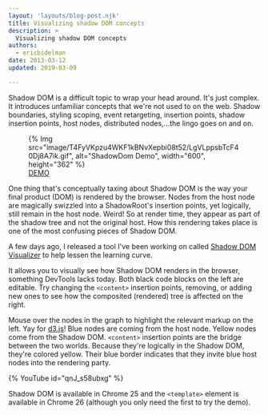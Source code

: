 ```yaml
---
layout: 'layouts/blog-post.njk'
title: Visualizing shadow DOM concepts
description: >
  Visualizing shadow DOM concepts
authors:
  - ericbidelman
date: 2013-03-12
updated: 2019-03-09

---
```


Shadow DOM is a difficult topic to wrap your head around. It's just complex. It introduces unfamiliar concepts that we're not used to on the web. Shadow boundaries, styling scoping, event retargeting, insertion points, shadow insertion points, host nodes, distributed nodes,...the lingo goes on and on.

<figure>
{% Img src="image/T4FyVKpzu4WKF1kBNvXepbi08t52/LgVLppsbTcF40Dj8A7ik.gif", alt="ShadowDom Demo", width="600", height="362" %}
<figcaption><a href="http://html5-demos.appspot.com/static/shadowdom-visualizer/index.html">DEMO</a></figcaption>
</figure>

One thing that's conceptually taxing about Shadow DOM is the way your final product (DOM) is rendered by the browser. Nodes from the host node are magically swizzled into a ShadowRoot's insertion points, yet logically, still remain in the host node. Weird! So at render time, they appear as part of the shadow tree and not the original host. How this rendering takes place is one of the most confusing pieces of Shadow DOM.

A few days ago, I released a tool I've been working on called [Shadow DOM Visualizer](http://html5-demos.appspot.com/static/shadowdom-visualizer/index.html) to help lessen the learning curve.

It allows you to visually see how Shadow DOM renders in the browser, something DevTools lacks today. Both black code blocks on the left are editable. Try changing the `<content>` insertion points, removing, or adding new ones to see how the composited (rendered) tree is affected on the right.

Mouse over the nodes in the graph to highlight the relevant markup on the left. Yay for [d3.js](https://d3js.org/)! Blue nodes are coming from the host node. Yellow nodes come from the Shadow DOM. `<content>` insertion points are the bridge
between the two worlds. Because they're logically in the Shadow DOM, they're colored yellow. Their blue border indicates that they invite blue host nodes into the rendering party.

{% YouTube id="qnJ_s58ubxg" %}


Shadow DOM is available in Chrome 25 and the `<template>` element is available in Chrome 26 (although you only need the first to try the demo).


